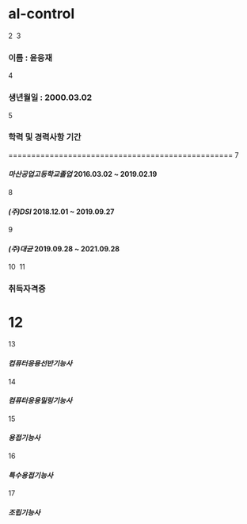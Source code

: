 # al-control
2
​
3
### 이름 : 윤웅재
4
### 생년월일 : 2000.03.02
5
### 학력 및 경력사항                     기간
=================================================
7
#### *마산공업고등학교졸업*      2016.03.02 ~ 2019.02.19  
8
#### *(주)DSI*                 2018.12.01 ~ 2019.09.27
9
#### *(주)대균*                2019.09.28 ~ 2021.09.28
10
​
11
### 취득자격증
12
==================================
13
#### *컴퓨터응용선반기능사*
14
#### *컴퓨터응용밀링기능사*
15
#### *용접기능사*
16
#### *특수용접기능사*
17
#### *조립기능사*
